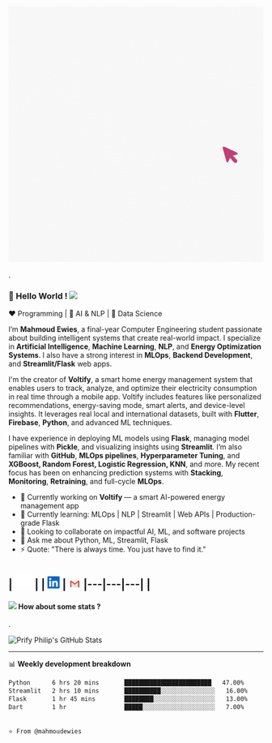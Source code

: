 <p align="center">
  <img src="Mahmoud Ewies (2).gif">
</p>
  
.
  
  
### 👋 Hello World !  <img src="https://github.com/TheDudeThatCode/TheDudeThatCode/blob/master/Assets/Earth.gif" width="24px">
  

:heart: Programming | :blue_heart: AI & NLP | :green_heart: Data Science

I’m **Mahmoud Ewies**, a final-year Computer Engineering student passionate about building intelligent systems that create real-world impact. I specialize in **Artificial Intelligence**, **Machine Learning**, **NLP**, and **Energy Optimization Systems**. I also have a strong interest in **MLOps**, **Backend Development**, and **Streamlit/Flask** web apps.

I'm the creator of **Voltify**, a smart home energy management system that enables users to track, analyze, and optimize their electricity consumption in real time through a mobile app. Voltify includes features like personalized recommendations, energy-saving mode, smart alerts, and device-level insights. It leverages real local and international datasets, built with **Flutter**, **Firebase**, **Python**, and advanced ML techniques.

I have experience in deploying ML models using **Flask**, managing model pipelines with **Pickle**, and visualizing insights using **Streamlit**. I’m also familiar with **GitHub**, **MLOps pipelines**, **Hyperparameter Tuning**, and **XGBoost, Random Forest, Logistic Regression, KNN**, and more. My recent focus has been on enhancing prediction systems with **Stacking**, **Monitoring**, **Retraining**, and full-cycle **MLOps**.

- 🔭 Currently working on **Voltify** — a smart AI-powered energy management app  
- 🌱 Currently learning: MLOps | NLP | Streamlit | Web APIs | Production-grade Flask  
- 👯 Looking to collaborate on impactful AI, ML, and software projects  
- 💬 Ask me about Python, ML, Streamlit, Flask 
- ⚡ Quote: "There is always time. You just have to find it."  

| [<img src="https://raw.githubusercontent.com/Delta456/Delta456/master/img/github.png" alt="github logo" width="34">](https://github.com/mahmoudewies) | | [<img src="https://github.com/Amchuz/Amchuz/blob/master/linkedin.jpeg" alt="linkedin logo" width="24">](https://www.linkedin.com/in/mahmoud-ewis-29a527246/) |  [<img src="https://github.com/Amchuz/Amchuz/blob/master/gmail.jpeg" alt="gmail logo" width="24">](mahmoudewis.ai@gmail.com)
|---|---|---|
|
----
#### <img src="https://media.giphy.com/media/VgCDAzcKvsR6OM0uWg/giphy.gif" width="50"> How about some stats ?
  
.    
   
![Prify Philip's GitHub Stats](https://github-readme-stats.vercel.app/api?username=Amchuz&hide=["stars"]&show_icons=true)

-------

📊 **Weekly development breakdown**
<!--START_SECTION:waka-->
```text
Python      6 hrs 20 mins       ████████████████████████   47.00%
Streamlit   2 hrs 10 mins       ██████████░░░░░░░░░░░░░░░   16.00%
Flask       1 hr 45 mins        ████████░░░░░░░░░░░░░░░░░   13.00%
Dart        1 hr                █████░░░░░░░░░░░░░░░░░░░░   7.00%


⭐️ From @mahmoudewies

